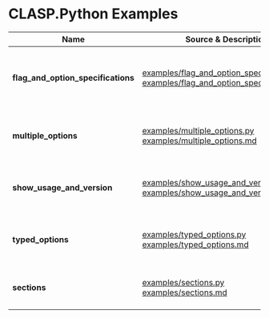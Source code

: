 # CLASP.Python Examples

|Name|Source & Description|Summary|
|---|---|---|
|**flag_and_option_specifications**|[examples/flag_and_option_specifications.py](/examples/flag_and_option_specifications.py)<br/>[examples/flag_and_option_specifications.md](/examples/flag_and_option_specifications.md)|Example illustrating various kinds of *flag* and *option* specifications|
|**multiple_options**|[examples/multiple_options.py](/examples/multiple_options.py)<br/>[examples/multiple_options.md](/examples/multiple_options.md)|Example illustrating allowing multiple options|
|**show_usage_and_version**|[examples/show_usage_and_version.py](/examples/show_usage_and_version.py)<br/>[examples/show_usage_and_version.md](/examples/show_usage_and_version.md)|Simple example supporting ```--help``` and ```--version```|
|**typed_options**|[examples/typed_options.py](/examples/typed_options.py)<br/>[examples/typed_options.md](/examples/typed_options.md)|Example illustrating specifying types for option values|
|**sections**|[examples/sections.py](/examples/sections.py)<br/>[examples/sections.md](/examples/sections.md)|Example illustrating use of sections|

